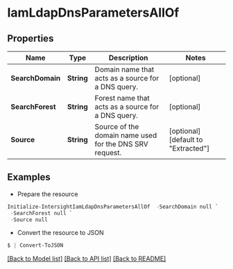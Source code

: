 # IamLdapDnsParametersAllOf
## Properties

Name | Type | Description | Notes
------------ | ------------- | ------------- | -------------
**SearchDomain** | **String** | Domain name that acts as a source for a DNS query. | [optional] 
**SearchForest** | **String** | Forest name that acts as a source for a DNS query. | [optional] 
**Source** | **String** | Source of the domain name used for the DNS SRV request. | [optional] [default to "Extracted"]

## Examples

- Prepare the resource
```powershell
Initialize-IntersightIamLdapDnsParametersAllOf  -SearchDomain null `
 -SearchForest null `
 -Source null
```

- Convert the resource to JSON
```powershell
$ | Convert-ToJSON
```

[[Back to Model list]](../README.md#documentation-for-models) [[Back to API list]](../README.md#documentation-for-api-endpoints) [[Back to README]](../README.md)


